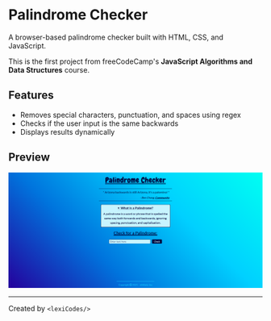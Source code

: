 # Palindrome Checker

A browser-based palindrome checker built with HTML, CSS, and JavaScript.

This is the first project from freeCodeCamp's **JavaScript Algorithms and Data Structures** course.

## Features

- Removes special characters, punctuation, and spaces using regex
- Checks if the user input is the same backwards
- Displays results dynamically

## Preview

![Screenshot of the app](palindrome-checker-ss.png)

---

Created by `<lexiCodes/>`